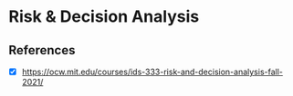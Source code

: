 # Risk & Decision Analysis

## References

- [x] https://ocw.mit.edu/courses/ids-333-risk-and-decision-analysis-fall-2021/